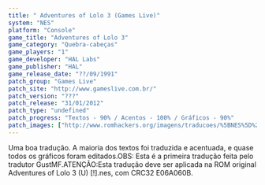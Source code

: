 ```yaml
---
title: " Adventures of Lolo 3 (Games Live)"
system: "NES"
platform: "Console"
game_title: "Adventures of Lolo 3"
game_category: "Quebra-cabeças"
game_players: "1"
game_developer: "HAL Labs"
game_publisher: "HAL"
game_release_date: "??/09/1991"
patch_group: "Games Live"
patch_site: "http://www.gameslive.com.br/"
patch_version: "???"
patch_release: "31/01/2012"
patch_type: "undefined"
patch_progress: "Textos - 90% / Acentos - 100% / Gráficos - 90%"
patch_images: ["http://www.romhackers.org/imagens/traducoes/%5BNES%5D%20Adventures%20of%20Lolo%203%20-%20Games%20Live%20-%201.png","http://www.romhackers.org/imagens/traducoes/%5BNES%5D%20Adventures%20of%20Lolo%203%20-%20Games%20Live%20-%202.png","http://www.romhackers.org/imagens/traducoes/%5BNES%5D%20Adventures%20of%20Lolo%203%20-%20Games%20Live%20-%203.png"]
---
```

Uma boa tradução. A maioria dos textos foi traduzida e acentuada, e quase todos os gráficos foram editados.OBS: Esta é a primeira tradução feita pelo tradutor GustMF.ATENÇÃO:Esta tradução deve ser aplicada na ROM original Adventures of Lolo 3 (U) [!].nes, com CRC32 E06A060B.